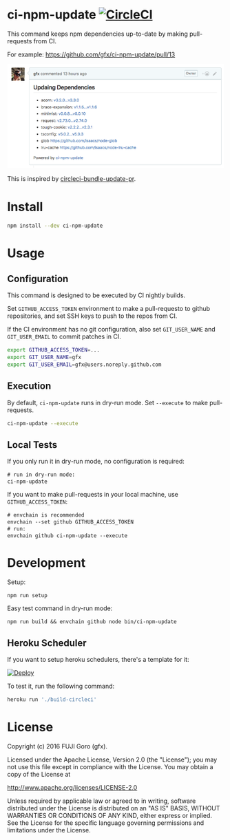 # ci-npm-update [![CircleCI](https://circleci.com/gh/gfx/ci-npm-update.svg?style=svg)](https://circleci.com/gh/gfx/ci-npm-update)

This command keeps npm dependencies up-to-date by making pull-requests from CI.

For example: https://github.com/gfx/ci-npm-update/pull/13

![](doc-assets/ci-npm-update-pr.png)

This is inspired by [circleci-bundle-update-pr](https://github.com/masutaka/circleci-bundle-update-pr).

# Install

```sh
npm install --dev ci-npm-update
```

# Usage

## Configuration

This command is designed to be executed by CI nightly builds.

Set `GITHUB_ACCESS_TOKEN` environment to make a pull-requesto to github repositories,
and set SSH keys to push to the repos from CI.

If the CI environment has no git configuration, also set `GIT_USER_NAME` and `GIT_USER_EMAIL`
to commit patches in CI.

```sh
export GITHUB_ACCESS_TOKEN=...
export GIT_USER_NAME=gfx
export GIT_USER_EMAIL=gfx@users.noreply.github.com
```

## Execution

By default, `ci-npm-update` runs in dry-run mode. Set `--execute` to make pull-requests.

```sh
ci-npm-update --execute
```

## Local Tests

If you only run it in dry-run mode, no configuration is required:

```
# run in dry-run mode:
ci-npm-update
```

If you want to make pull-requests in your local machine, use `GITHUB_ACCESS_TOKEN`:

```
# envchain is recommended
envchain --set github GITHUB_ACCESS_TOKEN
# run:
envchain github ci-npm-update --execute
```

# Development

Setup:

```
npm run setup
```

Easy test command in dry-run mode:

```
npm run build && envchain github node bin/ci-npm-update
```

## Heroku Scheduler

If you want to setup heroku schedulers, there's a template for it:

[![Deploy](https://www.herokucdn.com/deploy/button.svg)](https://heroku.com/deploy?template=https://github.com/gfx/ci-npm-update)

To test it, run the following command:

```sh
heroku run './build-circleci'
```

# License

Copyright (c) 2016 FUJI Goro (gfx).

Licensed under the Apache License, Version 2.0 (the "License"); you may not use this file except in compliance with the License. You may obtain a copy of the License at

http://www.apache.org/licenses/LICENSE-2.0

Unless required by applicable law or agreed to in writing, software distributed under the License is distributed on an "AS IS" BASIS, WITHOUT WARRANTIES OR CONDITIONS OF ANY KIND, either express or implied. See the License for the specific language governing permissions and limitations under the License.
